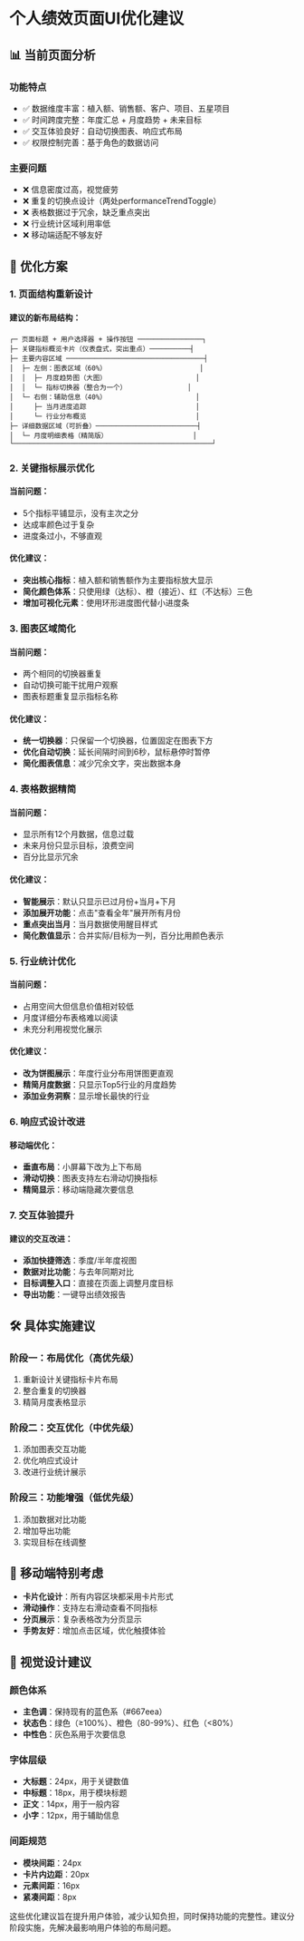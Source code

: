 # 个人绩效页面UI优化建议

## 📊 当前页面分析

### 功能特点
- ✅ 数据维度丰富：植入额、销售额、客户、项目、五星项目
- ✅ 时间跨度完整：年度汇总 + 月度趋势 + 未来目标
- ✅ 交互体验良好：自动切换图表、响应式布局
- ✅ 权限控制完善：基于角色的数据访问

### 主要问题
- ❌ 信息密度过高，视觉疲劳
- ❌ 重复的切换点设计（两处performanceTrendToggle）
- ❌ 表格数据过于冗余，缺乏重点突出
- ❌ 行业统计区域利用率低
- ❌ 移动端适配不够友好

## 🎯 优化方案

### 1. 页面结构重新设计

#### 建议的新布局结构：
```
┌─ 页面标题 + 用户选择器 + 操作按钮 ────────────────┐
├─ 关键指标概览卡片（仪表盘式，突出重点）──────────┤
├─ 主要内容区域 ──────────────────────────────────┤
│  ├─ 左侧：图表区域（60%）                       │
│  │  ├─ 月度趋势图（大图）                      │
│  │  └─ 指标切换器（整合为一个）               │
│  └─ 右侧：辅助信息（40%）                      │
│     ├─ 当月进度追踪                           │
│     └─ 行业分布概览                           │
├─ 详细数据区域（可折叠）─────────────────────────┤
│  └─ 月度明细表格（精简版）                     │
└─────────────────────────────────────────────────┘
```

### 2. 关键指标展示优化

#### 当前问题：
- 5个指标平铺显示，没有主次之分
- 达成率颜色过于复杂
- 进度条过小，不够直观

#### 优化建议：
- **突出核心指标**：植入额和销售额作为主要指标放大显示
- **简化颜色体系**：只使用绿（达标）、橙（接近）、红（不达标）三色
- **增加可视化元素**：使用环形进度图代替小进度条

### 3. 图表区域简化

#### 当前问题：
- 两个相同的切换器重复
- 自动切换可能干扰用户观察
- 图表标题重复显示指标名称

#### 优化建议：
- **统一切换器**：只保留一个切换器，位置固定在图表下方
- **优化自动切换**：延长间隔时间到6秒，鼠标悬停时暂停
- **简化图表信息**：减少冗余文字，突出数据本身

### 4. 表格数据精简

#### 当前问题：
- 显示所有12个月数据，信息过载
- 未来月份只显示目标，浪费空间
- 百分比显示冗余

#### 优化建议：
- **智能展示**：默认只显示已过月份+当月+下月
- **添加展开功能**：点击"查看全年"展开所有月份
- **重点突出当月**：当月数据使用醒目样式
- **简化数值显示**：合并实际/目标为一列，百分比用颜色表示

### 5. 行业统计优化

#### 当前问题：
- 占用空间大但信息价值相对较低
- 月度详细分布表格难以阅读
- 未充分利用视觉化展示

#### 优化建议：
- **改为饼图展示**：年度行业分布用饼图更直观
- **精简月度数据**：只显示Top5行业的月度趋势
- **添加业务洞察**：显示增长最快的行业

### 6. 响应式设计改进

#### 移动端优化：
- **垂直布局**：小屏幕下改为上下布局
- **滑动切换**：图表支持左右滑动切换指标
- **精简显示**：移动端隐藏次要信息

### 7. 交互体验提升

#### 建议的交互改进：
- **添加快捷筛选**：季度/半年度视图
- **数据对比功能**：与去年同期对比
- **目标调整入口**：直接在页面上调整月度目标
- **导出功能**：一键导出绩效报告

## 🛠 具体实施建议

### 阶段一：布局优化（高优先级）
1. 重新设计关键指标卡片布局
2. 整合重复的切换器
3. 精简月度表格显示

### 阶段二：交互优化（中优先级）
1. 添加图表交互功能
2. 优化响应式设计
3. 改进行业统计展示

### 阶段三：功能增强（低优先级）
1. 添加数据对比功能
2. 增加导出功能
3. 实现目标在线调整

## 📱 移动端特别考虑

- **卡片化设计**：所有内容区块都采用卡片形式
- **滑动操作**：支持左右滑动查看不同指标
- **分页展示**：复杂表格改为分页显示
- **手势友好**：增加点击区域，优化触摸体验

## 🎨 视觉设计建议

### 颜色体系
- **主色调**：保持现有的蓝色系（#667eea）
- **状态色**：绿色（≥100%）、橙色（80-99%）、红色（<80%）
- **中性色**：灰色系用于次要信息

### 字体层级
- **大标题**：24px，用于关键数值
- **中标题**：18px，用于模块标题
- **正文**：14px，用于一般内容
- **小字**：12px，用于辅助信息

### 间距规范
- **模块间距**：24px
- **卡片内边距**：20px
- **元素间距**：16px
- **紧凑间距**：8px

这些优化建议旨在提升用户体验，减少认知负担，同时保持功能的完整性。建议分阶段实施，先解决最影响用户体验的布局问题。